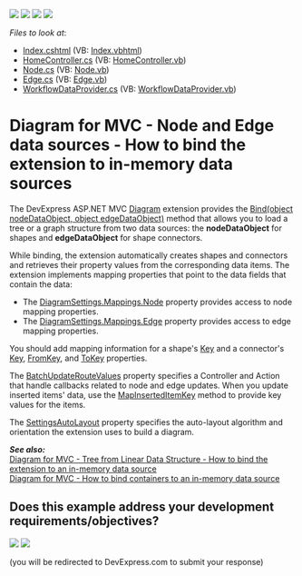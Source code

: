 <!-- default badges list -->
![](https://img.shields.io/endpoint?url=https://codecentral.devexpress.com/api/v1/VersionRange/240053564/19.2.6%2B)
[![](https://img.shields.io/badge/Open_in_DevExpress_Support_Center-FF7200?style=flat-square&logo=DevExpress&logoColor=white)](https://supportcenter.devexpress.com/ticket/details/T861989)
[![](https://img.shields.io/badge/📖_How_to_use_DevExpress_Examples-e9f6fc?style=flat-square)](https://docs.devexpress.com/GeneralInformation/403183)
[![](https://img.shields.io/badge/💬_Leave_Feedback-feecdd?style=flat-square)](#does-this-example-address-your-development-requirementsobjectives)
<!-- default badges end -->
<!-- default file list -->
*Files to look at*:

* [Index.cshtml](./CS/DiagramBindToList/Views/Home/Index.cshtml) (VB: [Index.vbhtml](./VB/DiagramBindToListVB/Views/Home/Index.vbhtml))
* [HomeController.cs](./CS/DiagramBindToList/Controllers/HomeController.cs) (VB: [HomeController.vb](./VB/DiagramBindToListVB/Controllers/HomeController.vb))
* [Node.cs](./CS/DiagramBindToList/Models/Node.cs) (VB: [Node.vb](./VB/DiagramBindToListVB/Models/Node.vb))
* [Edge.cs](./CS/DiagramBindToList/Models/Edge.cs) (VB: [Edge.vb](./VB/DiagramBindToListVB/Models/Edge.vb))
* [WorkflowDataProvider.cs](./CS/DiagramBindToList/Models/WorkflowDataProvider.cs) (VB: [WorkflowDataProvider.vb](./VB/DiagramBindToListVB/Models/WorkflowDataProvider.vb))
<!-- default file list end -->

# Diagram for MVC - Node and Edge data sources - How to bind the extension to in-memory data sources

The DevExpress ASP.NET MVC  [Diagram](https://docs.devexpress.com/AspNet/DevExpress.Web.Mvc.DiagramExtension)  extension provides the  [Bind(object nodeDataObject, object edgeDataObject)](https://docs.devexpress.com/AspNet/DevExpress.Web.Mvc.DiagramExtension.Bind(System.Object-System.Object))  method that allows you to load a tree or a graph structure from two data sources: the  **nodeDataObject**  for shapes and  **edgeDataObject**  for shape connectors.

While binding, the extension automatically creates shapes and connectors and retrieves their property values from the corresponding data items. The extension implements mapping properties that point to the data fields that contain the data:

-   The  [DiagramSettings.Mappings.Node](https://docs.devexpress.com/AspNet/DevExpress.Web.ASPxDiagram.DiagramMappings.Node)  property provides access to node mapping properties.
-   The  [DiagramSettings.Mappings.Edge](https://docs.devexpress.com/AspNet/DevExpress.Web.ASPxDiagram.DiagramMappings.Edge)  property provides access to edge mapping properties.

You should add mapping information for a shape's  [Key](https://docs.devexpress.com/AspNet/DevExpress.Web.ASPxDiagram.DiagramMappingInfo.Key)  and a connector's  [Key](https://docs.devexpress.com/AspNet/DevExpress.Web.ASPxDiagram.DiagramMappingInfo.Key),  [FromKey](https://docs.devexpress.com/AspNet/DevExpress.Web.ASPxDiagram.DiagramEdgeMappingInfo.FromKey), and  [ToKey](https://docs.devexpress.com/AspNet/DevExpress.Web.ASPxDiagram.DiagramEdgeMappingInfo.ToKey)  properties.

The  [BatchUpdateRouteValues](https://docs.devexpress.com/AspNet/DevExpress.Web.Mvc.DiagramSettings.BatchUpdateRouteValues)  property specifies a Controller and Action that handle callbacks related to node and edge updates. When you update inserted items' data, use the  [MapInsertedItemKey](https://docs.devexpress.com/AspNet/DevExpress.Web.Mvc.MVCxDiagramItemUpdateValues-2.MapInsertedItemKey(-0--1))  method to provide key values for the items.

The  [SettingsAutoLayout](https://docs.devexpress.com/AspNet/DevExpress.Web.Mvc.DiagramSettings.SettingsAutoLayout)  property specifies the auto-layout algorithm and orientation the extension uses to build a diagram.  

***See also:***  
[Diagram for MVC - Tree from Linear Data Structure - How to bind the extension to an in-memory data source](https://github.com/DevExpress-Examples/diagram-for-mvc-tree-from-linear-data-structure-how-to-bind-to-an-in-memory-data-source)  
[Diagram for MVC - How to bind containers to an in-memory data source](https://github.com/DevExpress-Examples/diagram-for-mvc-how-to-bind-containers-to-an-in-memory-data-source)
<!-- feedback -->
## Does this example address your development requirements/objectives?

[<img src="https://www.devexpress.com/support/examples/i/yes-button.svg"/>](https://www.devexpress.com/support/examples/survey.xml?utm_source=github&utm_campaign=diagram-for-mvc-node-and-edge-data-sources-how-to-bind-the-extension-to-in-memory&~~~was_helpful=yes) [<img src="https://www.devexpress.com/support/examples/i/no-button.svg"/>](https://www.devexpress.com/support/examples/survey.xml?utm_source=github&utm_campaign=diagram-for-mvc-node-and-edge-data-sources-how-to-bind-the-extension-to-in-memory&~~~was_helpful=no)

(you will be redirected to DevExpress.com to submit your response)
<!-- feedback end -->
